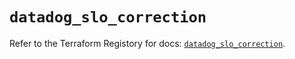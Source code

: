 # `datadog_slo_correction`

Refer to the Terraform Registory for docs: [`datadog_slo_correction`](https://www.terraform.io/docs/providers/datadog/r/slo_correction).
